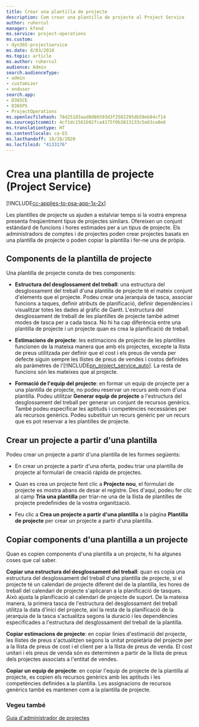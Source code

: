 ```yaml
---
title: Crear una plantilla de projecte
description: Com crear una plantilla de projecte al Project Service
author: ruhercul
manager: kfend
ms.service: project-operations
ms.custom:
- dyn365-projectservice
ms.date: 8/03/2018
ms.topic: article
ms.author: ruhercul
audience: Admin
search.audienceType:
- admin
- customizer
- enduser
search.app:
- D365CE
- D365PS
- ProjectOperations
ms.openlocfilehash: 78d25183aad8d86593d3f2582295db59eb84cf14
ms.sourcegitcommit: 4cf1dc1561b92fca4175f0b3813133c5e63ce8e6
ms.translationtype: HT
ms.contentlocale: ca-ES
ms.lasthandoff: 10/28/2020
ms.locfileid: "4133176"
---
```

# <a name="create-a-project-template-project-service"></a>Crea una plantilla de projecte (Project Service)

[!INCLUDE[cc-applies-to-psa-app-1x-2x](../includes/cc-applies-to-psa-app-1x-2x.md)]

Les plantilles de projecte us ajuden a estalviar temps si la vostra empresa presenta freqüentment tipus de projectes similars. Ofereixen un conjunt estàndard de funcions i hores estimades per a un tipus de projecte. Els administradors de comptes i de projectes poden crear projectes basats en una plantilla de projecte o poden copiar la plantilla i fer-ne una de pròpia.  
  
## <a name="components-of-project-template"></a>Components de la plantilla de projecte
 Una plantilla de projecte consta de tres components:  
  
- **Estructura del desglossament del treball**: una estructura del desglossament del treball d'una plantilla de projecte té el mateix conjunt d'elements que el projecte. Podeu crear una jerarquia de tasca, associar funcions a taques, definir atributs de planificació, definir dependències i visualitzar totes les dades al gràfic de Gantt. L'estructura del desglossament de treball de les plantilles de projecte també admet modes de tasca per a cada tasca. No hi ha cap diferència entre una plantilla de projecte i un projecte quan es crea la planificació de treball.  
  
- **Estimacions de projecte**: les estimacions de projecte de les plantilles funcionen de la mateixa manera que amb els projectes, excepte la llista de preus utilitzada per definir que el cost i els preus de venda per defecte siguin sempre les llistes de preus de vendes i costos definides als paràmetres de l'[!INCLUDE[pn_project_service_auto](../includes/pn-project-service-auto.md)]. La resta de funcions són les mateixes que al projecte.  
  
- **Formació de l'equip del projecte**: en formar un equip de projecte per a una plantilla de projecte, no podeu reservar un recurs amb nom d'una plantilla. Podeu utilitzar **Generar equip de projecte** a l'estructura del desglossament del treball per generar un conjunt de recursos genèrics. També podeu especificar les aptituds i competències necessàries per als recursos genèrics. Podeu substituir un recurs genèric per un recurs que es pot reservar a les plantilles de projecte.  
  
## <a name="create-a-project-from-a-template"></a>Crear un projecte a partir d'una plantilla  
 Podeu crear un projecte a partir d'una plantilla de les formes següents:  
  
-   En crear un projecte a partir d'una oferta, podeu triar una plantilla de projecte al formulari de creació ràpida de projectes.  
  
-   Quan es crea un projecte fent clic a **Projecte nou**, el formulari de projecte es mostra abans de desar el registre. Des d'aquí, podeu fer clic al camp **Tria una plantilla** per triar-ne una de la llista de plantilles de projecte predefinides de la vostra organització.  
  
-   Feu clic a **Crea un projecte a partir d'una plantilla** a la pàgina **Plantilla de projecte** per crear un projecte a partir d'una plantilla.  
  
## <a name="copying-components-of-a-template-to-a-project"></a>Copiar components d'una plantilla a un projecte  
 Quan es copien components d'una plantilla a un projecte, hi ha algunes coses que cal saber.  
  
 **Copiar una estructura del desglossament del treball**: quan es copia una estructura del desglossament del treball d'una plantilla de projecte, si el projecte té un calendari de projecte diferent del de la plantilla, les hores de treball del calendari de projecte s'aplicaran a la planificació de tasques. Això ajusta la planificació al calendari de projecte de suport. De la mateixa manera, la primera tasca de l'estructura del desglossament del treball utilitza la data d'inici del projecte, així la resta de la planificació de la jerarquia de la tasca s'actualitza segons la duració i les dependències especificades a l'estructura del desglossament del treball de la plantilla.  
  
 **Copiar estimacions de projecte**: en copiar línies d'estimació del projecte, les llistes de preus s'actualitzen segons la unitat propietària del projecte per a la llista de preus de cost i el client per a la llista de preus de venda. El cost unitari i els preus de venda són es determinen a partir de la llista de preus dels projectes associats a l'entitat de vendes.  
  
 **Copiar un equip de projecte**: en copiar l'equip de projecte de la plantilla al projecte, es copien els recursos genèrics amb les aptituds i les competències definides a la plantilla. Les assignacions de recursos genèrics també es mantenen com a la plantilla de projecte.  
  
### <a name="see-also"></a>Vegeu també  
 [Guia d'administrador de projectes](../psa/project-manager-guide.md)
